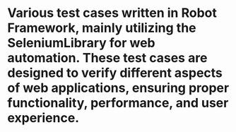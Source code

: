 # Various test cases written in Robot Framework, mainly utilizing the SeleniumLibrary for web automation. These test cases are designed to verify different aspects of web applications, ensuring proper functionality, performance, and user experience.